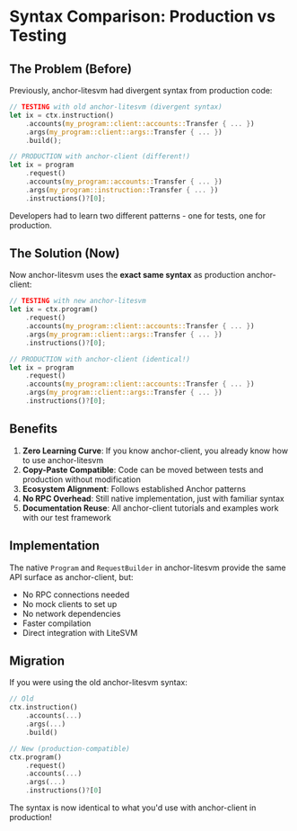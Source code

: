 # Syntax Comparison: Production vs Testing

## The Problem (Before)

Previously, anchor-litesvm had divergent syntax from production code:

```rust
// TESTING with old anchor-litesvm (divergent syntax)
let ix = ctx.instruction()
    .accounts(my_program::client::accounts::Transfer { ... })
    .args(my_program::client::args::Transfer { ... })
    .build();

// PRODUCTION with anchor-client (different!)
let ix = program
    .request()
    .accounts(my_program::accounts::Transfer { ... })
    .args(my_program::instruction::Transfer { ... })
    .instructions()?[0];
```

Developers had to learn two different patterns - one for tests, one for production.

## The Solution (Now)

Now anchor-litesvm uses the **exact same syntax** as production anchor-client:

```rust
// TESTING with new anchor-litesvm
let ix = ctx.program()
    .request()
    .accounts(my_program::client::accounts::Transfer { ... })
    .args(my_program::client::args::Transfer { ... })
    .instructions()?[0];

// PRODUCTION with anchor-client (identical!)
let ix = program
    .request()
    .accounts(my_program::client::accounts::Transfer { ... })
    .args(my_program::client::args::Transfer { ... })
    .instructions()?[0];
```

## Benefits

1. **Zero Learning Curve**: If you know anchor-client, you already know how to use anchor-litesvm
2. **Copy-Paste Compatible**: Code can be moved between tests and production without modification
3. **Ecosystem Alignment**: Follows established Anchor patterns
4. **No RPC Overhead**: Still native implementation, just with familiar syntax
5. **Documentation Reuse**: All anchor-client tutorials and examples work with our test framework

## Implementation

The native `Program` and `RequestBuilder` in anchor-litesvm provide the same API surface as anchor-client, but:
- No RPC connections needed
- No mock clients to set up
- No network dependencies
- Faster compilation
- Direct integration with LiteSVM

## Migration

If you were using the old anchor-litesvm syntax:
```rust
// Old
ctx.instruction()
    .accounts(...)
    .args(...)
    .build()

// New (production-compatible)
ctx.program()
    .request()
    .accounts(...)
    .args(...)
    .instructions()?[0]
```

The syntax is now identical to what you'd use with anchor-client in production!